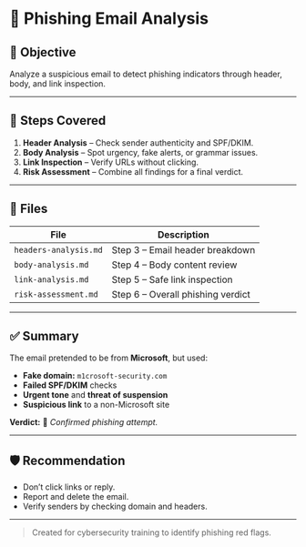 
# 🧠 Phishing Email Analysis

## 📌 Objective
Analyze a suspicious email to detect phishing indicators through header, body, and link inspection.

---

## 🧩 Steps Covered
1. **Header Analysis** – Check sender authenticity and SPF/DKIM.  
2. **Body Analysis** – Spot urgency, fake alerts, or grammar issues.  
3. **Link Inspection** – Verify URLs without clicking.  
4. **Risk Assessment** – Combine all findings for a final verdict.

---

## 📁 Files
| File | Description |
|------|--------------|
| `headers-analysis.md` | Step 3 – Email header breakdown |
| `body-analysis.md` | Step 4 – Body content review |
| `link-analysis.md` | Step 5 – Safe link inspection |
| `risk-assessment.md` | Step 6 – Overall phishing verdict |

---

## ✅ Summary
The email pretended to be from **Microsoft**, but used:
- **Fake domain:** `m1crosoft-security.com`  
- **Failed SPF/DKIM** checks  
- **Urgent tone** and **threat of suspension**  
- **Suspicious link** to a non-Microsoft site  

**Verdict:** 🚨 *Confirmed phishing attempt.*

---

## 🛡️ Recommendation
- Don’t click links or reply.  
- Report and delete the email.  
- Verify senders by checking domain and headers.

---

> Created for cybersecurity training to identify phishing red flags.
